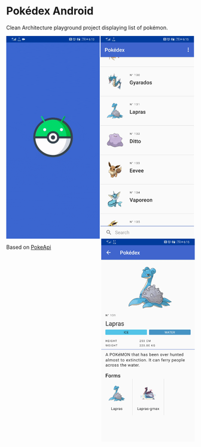 # Pokédex Android

Clean Architecture playground project displaying list of pokémon.

<p align="center">
<img src="/screenshots/app_navigation.gif" align="left" width="250"/>
<img src="/screenshots/list.jpg" align="center" width="250"/>
<img src="/screenshots/detail.jpg" align="right" width="250"/>
</p>

Based on [PokeApi](https://pokeapi.co)
